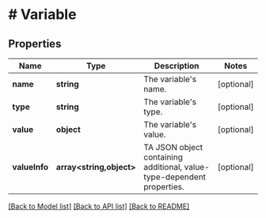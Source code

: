 # # Variable

## Properties

Name | Type | Description | Notes
------------ | ------------- | ------------- | -------------
**name** | **string** | The variable&#39;s name. | [optional]
**type** | **string** | The variable&#39;s type. | [optional]
**value** | **object** | The variable&#39;s value. | [optional]
**valueInfo** | **array<string,object>** | TA JSON object containing additional, value-type-dependent properties. | [optional]

[[Back to Model list]](../../README.md#models) [[Back to API list]](../../README.md#endpoints) [[Back to README]](../../README.md)
